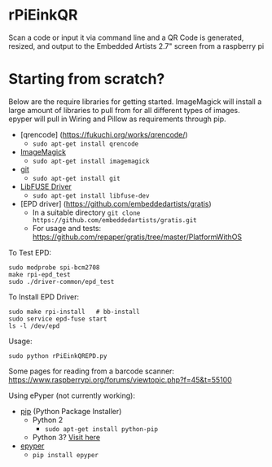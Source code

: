 # rPiEinkQR
Scan a code or input it via command line and a QR Code is generated, resized, and output to the Embedded Artists 2.7" screen from a raspberry pi

# Starting from scratch? 
Below are the require libraries for getting started. ImageMagick will install a large amount of libraries to pull from for all different types of images. epyper will pull in Wiring and Pillow as requirements through pip. 

* [qrencode] (https://fukuchi.org/works/qrencode/)
  * `sudo apt-get install qrencode`
* [ImageMagick](http://www.imagemagick.org/)
  * `sudo apt-get install imagemagick`
* [git](http://github.com)
  * `sudo apt-get install git` 
* [LibFUSE Driver](https://www.gnu.org/software/hurd/hurd/libfuse.html)
  * `sudo apt-get install libfuse-dev`
* [EPD driver] (https://github.com/embeddedartists/gratis)
  * In a suitable directory `git clone https://github.com/embeddedartists/gratis.git`
  * For usage and tests: https://github.com/repaper/gratis/tree/master/PlatformWithOS

To Test EPD:
``` Shell
sudo modprobe spi-bcm2708
make rpi-epd_test
sudo ./driver-common/epd_test
```
To Install EPD Driver:
``` Shell
sudo make rpi-install   # bb-install
sudo service epd-fuse start
ls -l /dev/epd
```
	
Usage:
``` Shell
sudo python rPiEinkQREPD.py
```

Some pages for reading from a barcode scanner:
https://www.raspberrypi.org/forums/viewtopic.php?f=45&t=55100



Using ePyper (not currently working):
* [pip](https://pip.pypa.io/en/stable/) (Python Package Installer)
    * Python 2
      * `sudo apt-get install python-pip`
    * Python 3? [Visit here](https://www.raspberrypi.org/documentation/linux/software/python.md) 
* [epyper](https://github.com/mnowotka/epyper)
	* `pip install epyper` 
